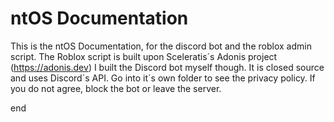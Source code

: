 # ntOS Documentation
This is the ntOS Documentation, for the discord bot and the roblox admin script.
The Roblox script is built upon Sceleratis´s Adonis project (https://adonis.dev)
I built the Discord bot myself though. It is closed source and uses Discord´s API. Go into it´s own folder to see the privacy policy. If you do not agree, block the bot or leave the server.

end
